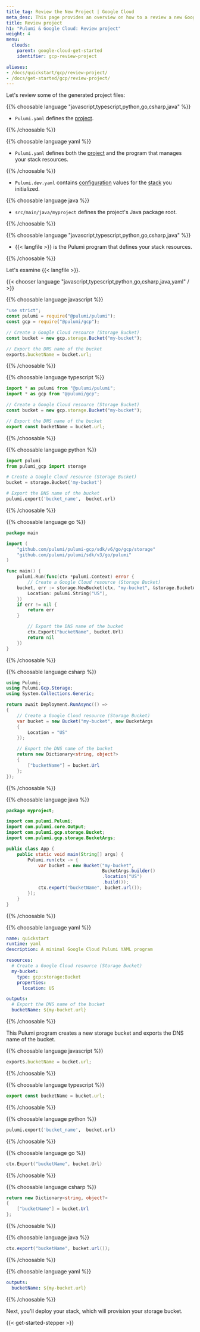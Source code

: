 ```yaml
---
title_tag: Review the New Project | Google Cloud
meta_desc: This page provides an overview on how to a review a new Google Cloud project.
title: Review project
h1: "Pulumi & Google Cloud: Review project"
weight: 4
menu:
  clouds:
    parent: google-cloud-get-started
    identifier: gcp-review-project

aliases:
- /docs/quickstart/gcp/review-project/
- /docs/get-started/gcp/review-project/
---
```


Let's review some of the generated project files:

{{% choosable language "javascript,typescript,python,go,csharp,java" %}}

- `Pulumi.yaml` defines the [project](/docs/concepts/projects/).

{{% /choosable %}}

{{% choosable language yaml %}}

- `Pulumi.yaml` defines both the [project](/docs/concepts/projects/) and the program that manages your stack resources.

{{% /choosable %}}

- `Pulumi.dev.yaml` contains [configuration](/docs/concepts/config/) values for the [stack](/docs/concepts/stack/) you initialized.

{{% choosable language java %}}

- `src/main/java/myproject` defines the project's Java package root.

{{% /choosable %}}

{{% choosable language "javascript,typescript,python,go,csharp,java" %}}

<!-- The wrapping spans are infortunately necessary here; without them, the renderer gets confused and generates invalid markup. -->
- <span>{{< langfile >}}</span> is the Pulumi program that defines your stack resources.

{{% /choosable %}}

Let's examine {{< langfile >}}.

{{< chooser language "javascript,typescript,python,go,csharp,java,yaml" / >}}

{{% choosable language javascript %}}

```javascript
"use strict";
const pulumi = require("@pulumi/pulumi");
const gcp = require("@pulumi/gcp");

// Create a Google Cloud resource (Storage Bucket)
const bucket = new gcp.storage.Bucket("my-bucket");

// Export the DNS name of the bucket
exports.bucketName = bucket.url;
```

{{% /choosable %}}

{{% choosable language typescript %}}

```typescript
import * as pulumi from "@pulumi/pulumi";
import * as gcp from "@pulumi/gcp";

// Create a Google Cloud resource (Storage Bucket)
const bucket = new gcp.storage.Bucket("my-bucket");

// Export the DNS name of the bucket
export const bucketName = bucket.url;
```

{{% /choosable %}}

{{% choosable language python %}}

```python
import pulumi
from pulumi_gcp import storage

# Create a Google Cloud resource (Storage Bucket)
bucket = storage.Bucket('my-bucket')

# Export the DNS name of the bucket
pulumi.export('bucket_name',  bucket.url)
```

{{% /choosable %}}

{{% choosable language go %}}

```go
package main

import (
    "github.com/pulumi/pulumi-gcp/sdk/v6/go/gcp/storage"
    "github.com/pulumi/pulumi/sdk/v3/go/pulumi"
)

func main() {
    pulumi.Run(func(ctx *pulumi.Context) error {
        // Create a Google Cloud resource (Storage Bucket)
	bucket, err := storage.NewBucket(ctx, "my-bucket", &storage.BucketArgs{
	    Location: pulumi.String("US"),
	})
	if err != nil {
	    return err
	}

        // Export the DNS name of the bucket
        ctx.Export("bucketName", bucket.Url)
        return nil
    })
}
```

{{% /choosable %}}

{{% choosable language csharp %}}

```csharp
using Pulumi;
using Pulumi.Gcp.Storage;
using System.Collections.Generic;

return await Deployment.RunAsync(() =>
{
    // Create a Google Cloud resource (Storage Bucket)
    var bucket = new Bucket("my-bucket", new BucketArgs
    {
        Location = "US"
    });

    // Export the DNS name of the bucket
    return new Dictionary<string, object?>
    {
        ["bucketName"] = bucket.Url
    };
});

```

{{% /choosable %}}

{{% choosable language java %}}

```java
package myproject;

import com.pulumi.Pulumi;
import com.pulumi.core.Output;
import com.pulumi.gcp.storage.Bucket;
import com.pulumi.gcp.storage.BucketArgs;

public class App {
    public static void main(String[] args) {
        Pulumi.run(ctx -> {
            var bucket = new Bucket("my-bucket",
                                    BucketArgs.builder()
                                    .location("US")
                                    .build());
            ctx.export("bucketName", bucket.url());
        });
    }
}
```

{{% /choosable %}}

{{% choosable language yaml %}}

```yaml
name: quickstart
runtime: yaml
description: A minimal Google Cloud Pulumi YAML program

resources:
  # Create a Google Cloud resource (Storage Bucket)
  my-bucket:
    type: gcp:storage:Bucket
    properties:
      location: US

outputs:
  # Export the DNS name of the bucket
  bucketName: ${my-bucket.url}
```

{{% /choosable %}}

This Pulumi program creates a new storage bucket and exports the DNS name of the bucket.

{{% choosable language javascript %}}

```javascript
exports.bucketName = bucket.url;
```

{{% /choosable %}}

{{% choosable language typescript %}}

```typescript
export const bucketName = bucket.url;
```

{{% /choosable %}}

{{% choosable language python %}}

```python
pulumi.export('bucket_name',  bucket.url)
```

{{% /choosable %}}

{{% choosable language go %}}

```go
ctx.Export("bucketName", bucket.Url)
```

{{% /choosable %}}

{{% choosable language csharp %}}

```csharp
return new Dictionary<string, object?>
{
    ["bucketName"] = bucket.Url
};
```

{{% /choosable %}}

{{% choosable language java %}}

```java
ctx.export("bucketName", bucket.url());
```

{{% /choosable %}}

{{% choosable language yaml %}}

```yaml
outputs:
  bucketName: ${my-bucket.url}
```

{{% /choosable %}}

Next, you'll deploy your stack, which will provision your storage bucket.

{{< get-started-stepper >}}
